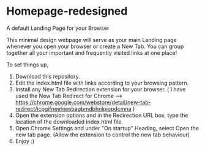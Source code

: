 # Homepage-redesigned
A default Landing Page for your Browser

This minimal design webpage will serve as your main Landing page whenever you open your browser or create a New Tab. You can group together all your important and frequently visited links at one place!

To set things up, 
1) Download this repository.
2) Edit the index.html file with links according to your browsing pattern.
3) Install any New Tab Redirection extension for your browser. ( I have used the New Tab Redirect for Chrome --> https://chrome.google.com/webstore/detail/new-tab-redirect/icpgjfneehieebagbmdbhnlpiopdcmna )
4) Open the extension options and in the Redirection URL box, type the location of the downloaded index.html file.
5) Open Chrome Settings and under "On startup" Heading, select Open the new tab page. (Allow the extension to control the new tab behaviour)
6) Enjoy :)
